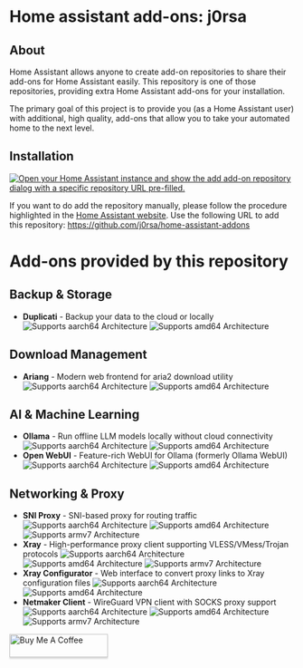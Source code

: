 # Home assistant add-ons: j0rsa

## About

Home Assistant allows anyone to create add-on repositories to share their add-ons for Home Assistant easily. This repository is one of those repositories, providing extra Home Assistant add-ons for your installation.

The primary goal of this project is to provide you (as a Home Assistant user) with additional, high quality, add-ons that allow you to take your automated home to the next level.

## Installation

[![Open your Home Assistant instance and show the add add-on repository dialog with a specific repository URL pre-filled.](https://my.home-assistant.io/badges/supervisor_add_addon_repository.svg)](https://my.home-assistant.io/redirect/supervisor_add_addon_repository/?repository_url=https%3A%2F%2Fgithub.com%2Fj0rsa%2Fhome-assistant-addons)

If you want to do add the repository manually, please follow the procedure highlighted in the [Home Assistant website](https://home-assistant.io/hassio/installing_third_party_addons). Use the following URL to add this repository: https://github.com/j0rsa/home-assistant-addons

# Add-ons provided by this repository

## Backup & Storage
- **Duplicati** - Backup your data to the cloud or locally ![Supports aarch64 Architecture][aarch64-shield] ![Supports amd64 Architecture][amd64-shield]

## Download Management
- **Ariang** - Modern web frontend for aria2 download utility ![Supports aarch64 Architecture][aarch64-shield] ![Supports amd64 Architecture][amd64-shield]

## AI & Machine Learning
- **Ollama** - Run offline LLM models locally without cloud connectivity ![Supports aarch64 Architecture][aarch64-shield] ![Supports amd64 Architecture][amd64-shield]
- **Open WebUI** - Feature-rich WebUI for Ollama (formerly Ollama WebUI) ![Supports aarch64 Architecture][aarch64-shield] ![Supports amd64 Architecture][amd64-shield]

## Networking & Proxy
- **SNI Proxy** - SNI-based proxy for routing traffic ![Supports aarch64 Architecture][aarch64-shield] ![Supports amd64 Architecture][amd64-shield] ![Supports armv7 Architecture][armv7-shield]
- **Xray** - High-performance proxy client supporting VLESS/VMess/Trojan protocols ![Supports aarch64 Architecture][aarch64-shield] ![Supports amd64 Architecture][amd64-shield] ![Supports armv7 Architecture][armv7-shield]
- **Xray Configurator** - Web interface to convert proxy links to Xray configuration files ![Supports aarch64 Architecture][aarch64-shield] ![Supports amd64 Architecture][amd64-shield]
- **Netmaker Client** - WireGuard VPN client with SOCKS proxy support ![Supports aarch64 Architecture][aarch64-shield] ![Supports amd64 Architecture][amd64-shield] ![Supports armv7 Architecture][armv7-shield]


[aarch64-shield]: https://img.shields.io/badge/aarch64-yes-green.svg
[amd64-shield]: https://img.shields.io/badge/amd64-yes-green.svg
[armhf-shield]: https://img.shields.io/badge/armhf-yes-green.svg
[armv7-shield]: https://img.shields.io/badge/armv7-yes-green.svg
[i386-shield]: https://img.shields.io/badge/i386-yes-green.svg

<a href="https://www.buymeacoffee.com/j0rsa" target="_blank"><img src="https://www.buymeacoffee.com/assets/img/custom_images/orange_img.png" alt="Buy Me A Coffee" style="height: 41px !important;width: 174px !important;box-shadow: 0px 3px 2px 0px rgba(190, 190, 190, 0.5) !important;-webkit-box-shadow: 0px 3px 2px 0px rgba(190, 190, 190, 0.5) !important;" ></a>
